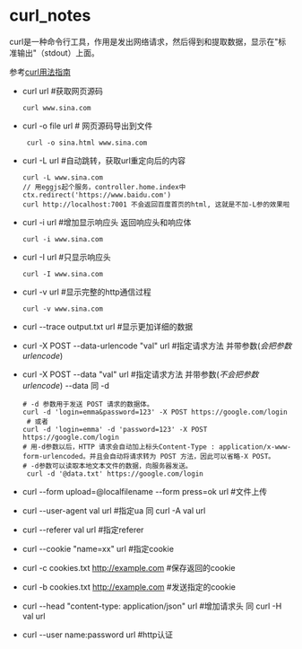 curl_notes
===
curl是一种命令行工具，作用是发出网络请求，然后得到和提取数据，显示在"标准输出"（stdout）上面。

参考[curl用法指南](http://www.ruanyifeng.com/blog/2019/09/curl-reference.html)

- curl url  #获取网页源码
   ```shell
   curl www.sina.com
   ```
- curl -o file url # 网页源码导出到文件
   ```shell
    curl -o sina.html www.sina.com
    ```
- curl -L url #自动跳转，获取url重定向后的内容
  ```shell
  curl -L www.sina.com
  // 用eggjs起个服务，controller.home.index中ctx.redirect('https://www.baidu.com')
  curl http://localhost:7001 不会返回百度首页的html, 这就是不加-L参的效果啦
  ```
- curl -i url #增加显示响应头 返回响应头和响应体
  ```shell
  curl -i www.sina.com
  ```
- curl -I url #只显示响应头
  ```shell
  curl -I www.sina.com
  ```
- curl -v url #显示完整的http通信过程
  ```shell
  curl -v www.sina.com
  ```
- curl --trace output.txt  url #显示更加详细的数据

- curl -X POST --data-urlencode "val" url #指定请求方法 并带参数(*会把参数urlencode*)
- curl -X POST --data "val" url  #指定请求方法 并带参数(*不会把参数urlencode*)    --data 同 -d
   ```shell
   # -d 参数用于发送 POST 请求的数据体。
   curl -d 'login=emma&password=123' -X POST https://google.com/login
    # 或者
   curl -d 'login=emma' -d 'password=123' -X POST  https://google.com/login
   # 用-d参数以后，HTTP 请求会自动加上标头Content-Type : application/x-www-form-urlencoded。并且会自动将请求转为 POST 方法，因此可以省略-X POST。   
   # -d参数可以读取本地文本文件的数据，向服务器发送。      
    curl -d '@data.txt' https://google.com/login   
  ```
- curl --form upload=@localfilename --form press=ok  url #文件上传
- curl --user-agent val url #指定ua   同 curl -A val url
- curl --referer val url #指定referer
- curl --cookie "name=xx" url #指定cookie
- curl -c cookies.txt http://example.com #保存返回的cookie
- curl -b cookies.txt http://example.com #发送指定的cookie
- curl --head "content-type: application/json" url  #增加请求头 同 curl -H val  url
- curl --user name:password url #http认证